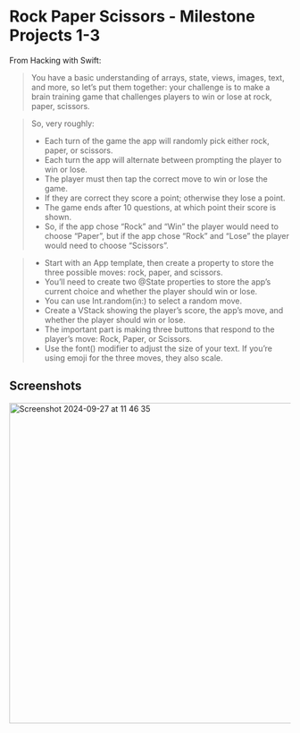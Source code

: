 # Rock Paper Scissors - Milestone Projects 1-3


From Hacking with Swift:
>You have a basic understanding of arrays, state, views, images, text, and more, so let’s put them together: your challenge is to make a brain training game that challenges players to win or lose at rock, paper, scissors.

>So, very roughly:
>- Each turn of the game the app will randomly pick either rock, paper, or scissors.
>- Each turn the app will alternate between prompting the player to win or lose.
>- The player must then tap the correct move to win or lose the game.
>- If they are correct they score a point; otherwise they lose a point.
>- The game ends after 10 questions, at which point their score is shown.
>- So, if the app chose “Rock” and “Win” the player would need to choose “Paper”, but if the app chose “Rock” and “Lose” the player would need to choose “Scissors”.

>- Start with an App template, then create a property to store the three possible moves: rock, paper, and scissors.
>- You’ll need to create two @State properties to store the app’s current choice and whether the player should win or lose.
>- You can use Int.random(in:) to select a random move. 
>- Create a VStack showing the player’s score, the app’s move, and whether the player should win or lose. 
>- The important part is making three buttons that respond to the player’s move: Rock, Paper, or Scissors.
>- Use the font() modifier to adjust the size of your text. If you’re using emoji for the three moves, they also scale.

## Screenshots

<img width="573" alt="Screenshot 2024-09-27 at 11 46 35" src="https://github.com/user-attachments/assets/9a4448c1-159f-470c-8b38-b39800b5f6d2">

